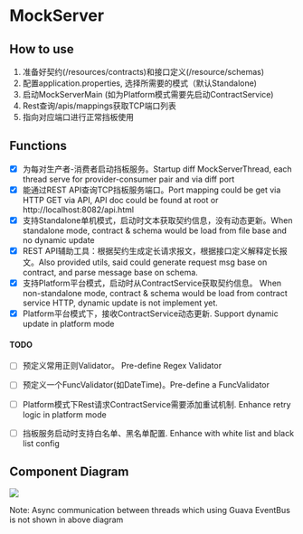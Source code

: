 # MockServer

## How to use

1. 准备好契约(/resources/contracts)和接口定义(/resource/schemas)
2. 配置application.properties, 选择所需要的模式（默认Standalone)
3. 启动MockServerMain (如为Platform模式需要先启动ContractService)
4. Rest查询/apis/mappings获取TCP端口列表
5. 指向对应端口进行正常挡板使用

## Functions

* [x] 为每对生产者-消费者启动挡板服务。Startup diff MockServerThread, each thread serve for provider-consumer pair and via diff port
* [x] 能通过REST API查询TCP挡板服务端口。Port mapping could be get via HTTP GET via API, API doc could be found at root or http://localhost:8082/api.html
* [x] 支持Standalone单机模式，启动时文本获取契约信息，没有动态更新。When standalone mode, contract & schema would be load from file base and no dynamic update
* [x] REST API辅助工具：根据契约生成定长请求报文，根据接口定义解释定长报文。Also provided utils, said could generate request msg base on contract, and parse message base on schema.
* [x] 支持Platform平台模式，启动时从ContractService获取契约信息。 When non-standalone mode, contract & schema would be load from contract service HTTP, dynamic update is not implement yet.
* [x] Platform平台模式下，接收ContractService动态更新. Support dynamic update in platform mode 

#### TODO
* [ ] 预定义常用正则Validator。 Pre-define Regex Validator
* [ ] 预定义一个FuncValidator(如DateTime)。Pre-define a FuncValidator
* [ ] Platform模式下Rest请求ContractService需要添加重试机制. Enhance retry logic in platform mode
* [ ] 挡板服务启动时支持白名单、黑名单配置. Enhance with white list and black list config


## Component Diagram

<img src="https://plantuml-server.kkeisuke.app/svg/bLLBZzem4BxpArmEBPNQZLhrrDEosMS5smY2gfwGIGPmwzYfuooBglxtZXCxE663s5nYZsU--UPbNnQQAbrcVF26YOINAPIAawtMUV4r21JTNMoOtfQhiW2LIA51w8j4Pi6C9LIbyf513Zm8ltoCE1LwCPq46IqqA1GjGvdbKXYBt3XuHqg1fXaAYDu2MKlEvOw93U5C0A4Y9QrZfWfSIOAk2PS9vNoF68ucENQ0fvFnp--BU3cvkOsNiuUx-tWmY40LKeoGV55ce3vz8CC51ZF4_pKy1J4OkiFtNRtFU1xQzP7kV8-BR7dph8s-LZJHSr1FB87Qgf8GAqBzWP5HZ58jhsGfKghs8vepL9xAvBVHCx3axu3WrqGrsi5gMLI7g3b3vpzWPPMjO9opoXsc4jJ5B_f4tScwv6GSFP33CVAeuIsLwzKeG-yXJROLRVCtrjyiYg4sfNbkAZJNKa43uFWbniGBtDiUW8PMWlLMnCDyWSwQSRYY1JXAj_xU8CurTWdbw1sHqahaT4YJzhTaZkePFQARDRa-S9vsPJt4NuD-I7dBWLS9ByjMIWvwyLO1JK_WrmejR6lZuKPA9b0KIDtG1yoWvuBq-53OE25dkBHTL6zyt4UJ_6uTiCDdm7jIu84Ex-Cu8dStCMRt3lIOSvVN1v72C-Bqmnp5xyeKuau34R33UyE6rOPn2UjducWKL_kAIR01NTVPIKvowmo29JPEKt9ezdCYEmF2lnDE669CPA4P9skyT3MJmfgtcVhpZpNLBEcbRTKwaJP6Cqpm2QOjCyVn1PlE3T2z41ft4ucchcX7oMtuzTfNhZtxVtK3Uuz4w-urpMAQtsJLcw98AkVSUpPU6DGuZEfx-K-9BKYcnSQDZ3zntQVal6bv1S9PNJwu197YS_eV.svg">

Note: Async communication between threads which using Guava EventBus is not shown in above diagram
